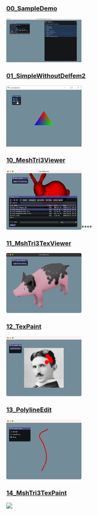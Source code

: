 ### [00_SampleDemo](00_SampleDemo)
<img src="00_SampleDemo/thumbnail.png" width=200px>

### [01_SimpleWithoutDelfem2](01_SimpleWithoutDelfem2)
<img src="01_SimpleWithoutDelfem2/thumbnail.png" width=200px>

### [10_MeshTri3Viewer](10_MeshTri3Viewer)
<img src="10_MeshTri3Viewer/thumbnail.png" width=200px>****

### [11_MshTri3TexViewer](11_MshTri3TexViewer)
<img src="11_MshTri3TexViewer/thumbnail.png" width=200px>

### [12_TexPaint](12_TexPaint)
<img src="12_TexPaint/thumbnail.png" width=200px>

### [13_PolylineEdit](13_PolylineEdit)
<img src="13_PolylineEdit/thumbnail.png" width=200px>

### [14_MshTri3TexPaint](11_MshTri3TexPaint)
<img src="11_MshTri3TexPaint/thumbnail.png" width=200px>